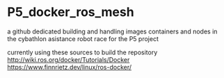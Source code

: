 # P5_docker_ros_mesh
a github dedicated building and handling images containers and nodes in the cybathlon asistance robot race for the P5 project

currently using these sources to build the repository
http://wiki.ros.org/docker/Tutorials/Docker 
https://www.finnrietz.dev/linux/ros-docker/
